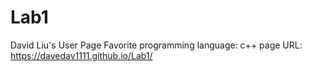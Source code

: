 # Lab1
David Liu's User Page
Favorite programming language: c++
page URL: https://davedav1111.github.io/Lab1/